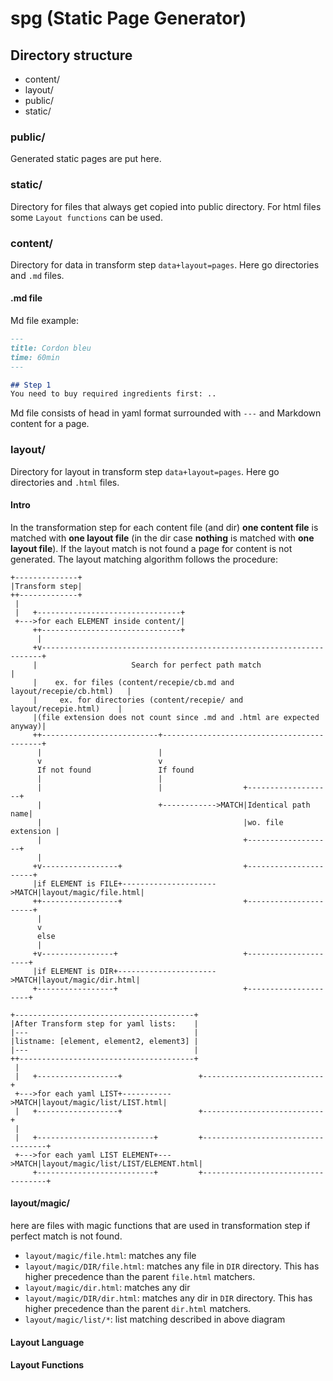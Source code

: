 # spg (Static Page Generator)

## Directory structure

- content/
- layout/
- public/
- static/

### public/
Generated static pages are put here.

### static/
Directory for files that always get copied into public directory. For html files some `Layout functions` can be used.

### content/
Directory for data in transform step `data+layout=pages`. Here go directories and `.md` files.
#### .md file
Md file example:
```md
---
title: Cordon bleu
time: 60min
---

## Step 1
You need to buy required ingredients first: ..
```

Md file consists of head in yaml format surrounded with `---` and Markdown content for a page.

### layout/
Directory for layout in transform step `data+layout=pages`. Here go directories and `.html` files.
#### Intro
In the transformation step for each content file (and dir) **one content file** is matched with **one layout file** (in the dir case **nothing** is matched with **one layout file**). If the layout match is not found a page for content is not generated. The layout matching algorithm follows the procedure:
```
+--------------+                                                               
|Transform step|                                                               
++-------------+                                                               
 |                                                                             
 |   +--------------------------------+                                        
 +--->for each ELEMENT inside content/|                                        
     ++-------------------------------+                                        
      |                                                                        
     +v----------------------------------------------------------------------+ 
     |                     Search for perfect path match                     | 
     |    ex. for files (content/recepie/cb.md and layout/recepie/cb.html)   | 
     |     ex. for directories (content/recepie/ and layout/recepie.html)    | 
     |(file extension does not count since .md and .html are expected anyway)| 
     ++--------------------------+-------------------------------------------+ 
      |                          |                                             
      v                          v                                             
      If not found               If found                                      
      |                          |                                             
      |                          |                  +-------------------+      
      |                          +------------>MATCH|Identical path name|      
      |                                             |wo. file extension |      
      |                                             +-------------------+      
      |                                                                        
     +v-----------------+                           +----------------------+   
     |if ELEMENT is FILE+--------------------->MATCH|layout/magic/file.html|   
     ++-----------------+                           +----------------------+   
      |                                                                        
      v                                                                        
      else                                                                     
      |                                                                        
     +v----------------+                            +---------------------+    
     |if ELEMENT is DIR+---------------------->MATCH|layout/magic/dir.html|    
     +-----------------+                            +---------------------+    
                                                                               
+----------------------------------------+                                     
|After Transform step for yaml lists:    |                                     
|---                                     |                                     
|listname: [element, element2, element3] |                                     
|---                                     |                                     
++---------------------------------------+                                     
 |                                                                             
 |   +------------------+                 +---------------------------+        
 +--->for each yaml LIST+----------->MATCH|layout/magic/list/LIST.html|        
 |   +------------------+                 +---------------------------+        
 |                                                                             
 |   +--------------------------+         +-----------------------------------+
 +--->for each yaml LIST ELEMENT+--->MATCH|layout/magic/list/LIST/ELEMENT.html|
     +--------------------------+         +-----------------------------------+
```
#### layout/magic/
here are files with magic functions that are used in transformation step if perfect match is not found.
- `layout/magic/file.html`: matches any file
- `layout/magic/DIR/file.html`: matches any file in `DIR` directory. This has higher precedence than the parent `file.html` matchers.
- `layout/magic/dir.html`: matches any dir
- `layout/magic/DIR/dir.html`: matches any dir in `DIR` directory. This has higher precedence than the parent `dir.html` matchers.
- `layout/magic/list/*`: list matching described in above diagram
#### Layout Language
#### Layout Functions
